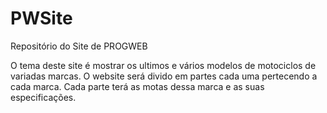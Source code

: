 # PWSite
Repositório do Site de PROGWEB

O tema deste site é mostrar os ultimos e vários modelos de motociclos de variadas marcas. O website será divido em partes cada uma pertecendo a cada marca.
Cada parte terá as motas dessa marca e as suas especificações.
